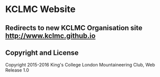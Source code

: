 # KCLMC Website

## Redirects to new KCLMC Organisation site http://www.kclmc.github.io

## Copyright and License

Copyright 2015-2016 King's College London Mountaineering Club, Web Release 1.0
